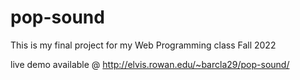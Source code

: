 # pop-sound
This is my final project for my Web Programming class Fall 2022

live demo available @ http://elvis.rowan.edu/~barcla29/pop-sound/
